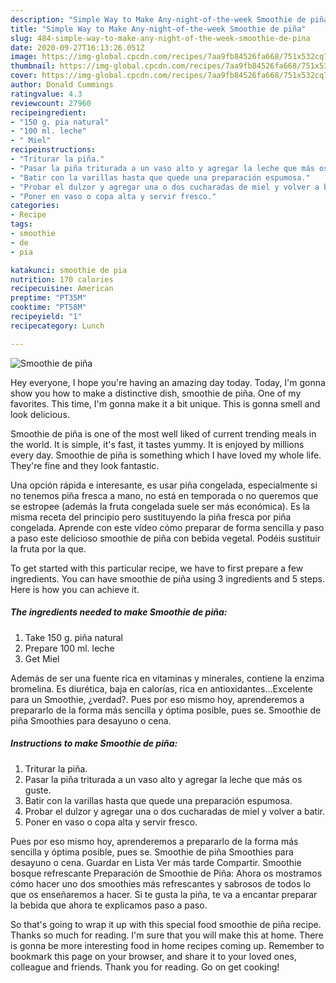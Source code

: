 ```yaml
---
description: "Simple Way to Make Any-night-of-the-week Smoothie de piña"
title: "Simple Way to Make Any-night-of-the-week Smoothie de piña"
slug: 484-simple-way-to-make-any-night-of-the-week-smoothie-de-pina
date: 2020-09-27T16:13:26.051Z
image: https://img-global.cpcdn.com/recipes/7aa9fb84526fa668/751x532cq70/smoothie-de-pina-foto-principal.jpg
thumbnail: https://img-global.cpcdn.com/recipes/7aa9fb84526fa668/751x532cq70/smoothie-de-pina-foto-principal.jpg
cover: https://img-global.cpcdn.com/recipes/7aa9fb84526fa668/751x532cq70/smoothie-de-pina-foto-principal.jpg
author: Donald Cummings
ratingvalue: 4.3
reviewcount: 27960
recipeingredient:
- "150 g. pia natural"
- "100 ml. leche"
- " Miel"
recipeinstructions:
- "Triturar la piña."
- "Pasar la piña triturada a un vaso alto y agregar la leche que más os guste."
- "Batir con la varillas hasta que quede una preparación espumosa."
- "Probar el dulzor y agregar una o dos cucharadas de miel y volver a batir."
- "Poner en vaso o copa alta y servir fresco."
categories:
- Recipe
tags:
- smoothie
- de
- pia

katakunci: smoothie de pia 
nutrition: 170 calories
recipecuisine: American
preptime: "PT35M"
cooktime: "PT58M"
recipeyield: "1"
recipecategory: Lunch

---
```



![Smoothie de piña](https://img-global.cpcdn.com/recipes/7aa9fb84526fa668/751x532cq70/smoothie-de-pina-foto-principal.jpg)

Hey everyone, I hope you're having an amazing day today. Today, I'm gonna show you how to make a distinctive dish, smoothie de piña. One of my favorites. This time, I'm gonna make it a bit unique. This is gonna smell and look delicious.

Smoothie de piña is one of the most well liked of current trending meals in the world. It is simple, it's fast, it tastes yummy. It is enjoyed by millions every day. Smoothie de piña is something which I have loved my whole life. They're fine and they look fantastic.

Una opción rápida e interesante, es usar piña congelada, especialmente si no tenemos piña fresca a mano, no está en temporada o no queremos que se estropee (además la fruta congelada suele ser más económica). Es la misma receta del principio pero sustituyendo la piña fresca por piña congelada. Aprende con este vídeo cómo preparar de forma sencilla y paso a paso este delicioso smoothie de piña con bebida vegetal. Podéis sustituir la fruta por la que.


To get started with this particular recipe, we have to first prepare a few ingredients. You can have smoothie de piña using 3 ingredients and 5 steps. Here is how you can achieve it.

<!--inarticleads1-->

##### The ingredients needed to make Smoothie de piña:

1. Take 150 g. piña natural
1. Prepare 100 ml. leche
1. Get  Miel


Además de ser una fuente rica en vitaminas y minerales, contiene la enzima bromelina. Es diurética, baja en calorías, rica en antioxidantes…Excelente para un Smoothie, ¿verdad?. Pues por eso mismo hoy, aprenderemos a prepararlo de la forma más sencilla y óptima posible, pues se. Smoothie de piña Smoothies para desayuno o cena. 

<!--inarticleads2-->

##### Instructions to make Smoothie de piña:

1. Triturar la piña.
1. Pasar la piña triturada a un vaso alto y agregar la leche que más os guste.
1. Batir con la varillas hasta que quede una preparación espumosa.
1. Probar el dulzor y agregar una o dos cucharadas de miel y volver a batir.
1. Poner en vaso o copa alta y servir fresco.


Pues por eso mismo hoy, aprenderemos a prepararlo de la forma más sencilla y óptima posible, pues se. Smoothie de piña Smoothies para desayuno o cena. Guardar en Lista Ver más tarde Compartir. Smoothie bosque refrescante Preparación de Smoothie de Piña: Ahora os mostramos cómo hacer uno dos smoothies más refrescantes y sabrosos de todos lo que os enseñaremos a hacer. Si te gusta la piña, te va a encantar preparar la bebida que ahora te explicamos paso a paso. 

So that's going to wrap it up with this special food smoothie de piña recipe. Thanks so much for reading. I'm sure that you will make this at home. There is gonna be more interesting food in home recipes coming up. Remember to bookmark this page on your browser, and share it to your loved ones, colleague and friends. Thank you for reading. Go on get cooking!
